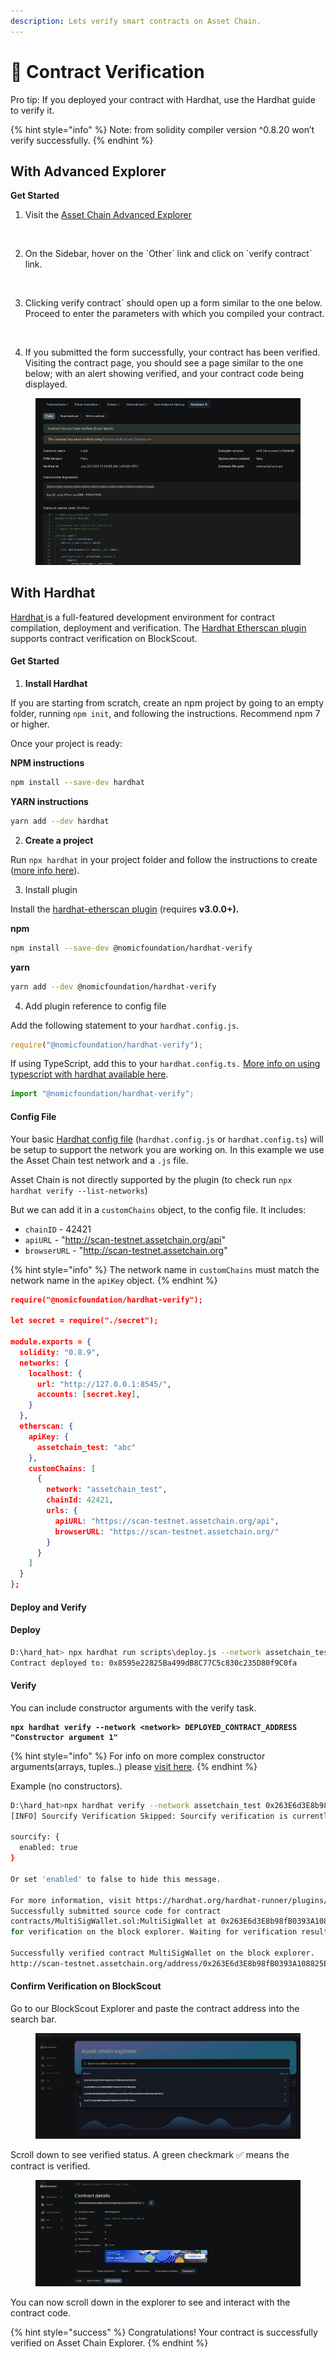 ```yaml
---
description: Lets verify smart contracts on Asset Chain.
---
```


# 👀 Contract Verification

Pro tip: If you deployed your contract with Hardhat, use the Hardhat guide to verify it.

{% hint style="info" %}
Note: from solidity compiler version ^0.8.20 won’t verify successfully.
{% endhint %}

## With Advanced Explorer <a href="#with-advanced-explorer" id="with-advanced-explorer"></a>

**Get Started**

1. Visit the [Asset Chain Advanced Explorer](https://scan-testnet.assetchain.org/)​

<figure><img src="https://files.gitbook.com/v0/b/gitbook-x-prod.appspot.com/o/spaces%2FmuBv3mR5xhQRl9pMrnhC%2Fuploads%2Fgit-blob-670b2a5ff8b98475e986f56e4ab9d9744f16f0c1%2FScreenshot%202024-06-20%20at%2003.09.16.png?alt=media" alt=""><figcaption></figcaption></figure>

2. On the Sidebar, hover on the \`Other\` link and click on \`verify contract\` link.

<figure><img src="https://files.gitbook.com/v0/b/gitbook-x-prod.appspot.com/o/spaces%2FmuBv3mR5xhQRl9pMrnhC%2Fuploads%2Fgit-blob-c884186cd96088248fd89649d8208ecd9ec4d697%2FScreenshot%202024-06-20%20at%2003.02.56.png?alt=media" alt=""><figcaption></figcaption></figure>

3. Clicking verify contract\` should open up a form similar to the one below. Proceed to enter the parameters with which you compiled your contract.

<figure><img src="https://files.gitbook.com/v0/b/gitbook-x-prod.appspot.com/o/spaces%2FmuBv3mR5xhQRl9pMrnhC%2Fuploads%2Fgit-blob-87107a6e3142f06055fbc4f7982ee2867b5de23b%2FScreenshot%202024-06-20%20at%2003.06.12.png?alt=media" alt=""><figcaption></figcaption></figure>

4. If you submitted the form successfully, your contract has been verified. Visiting the contract page, you should see a page similar to the one below; with an alert showing verified, and your contract code being displayed.

<figure><img src="../.gitbook/assets/image.png" alt=""><figcaption></figcaption></figure>

## With Hardhat

[Hardhat ](https://hardhat.org/)is a full-featured development environment for contract compilation, deployment and verification. The [Hardhat Etherscan plugin](https://hardhat.org/plugins/nomiclabs-hardhat-etherscan.html) supports contract verification on BlockScout.

#### Get Started <a href="#get-started" id="get-started"></a>

1. **Install Hardhat**

If you are starting from scratch, create an npm project by going to an empty folder, running `npm init`, and following the instructions. Recommend npm 7 or higher.

Once your project is ready:

**NPM instructions**

```bash
npm install --save-dev hardhat
```

**YARN instructions**

```bash
yarn add --dev hardhat
```



2. **Create a project**

Run `npx hardhat` in your project folder and follow the instructions to create ([more info here](https://hardhat.org/getting-started/#quick-start)).



3. Install plugin

Install the [hardhat-etherscan plugin](https://hardhat.org/plugins/nomiclabs-hardhat-etherscan.html) (requires **v3.0.0+).**

**npm**

```bash
npm install --save-dev @nomicfoundation/hardhat-verify
```

**yarn**

```bash
yarn add --dev @nomicfoundation/hardhat-verify
```

4. Add plugin reference to config file

Add the following statement to your `hardhat.config.js`.

```javascript
require("@nomicfoundation/hardhat-verify");
```

If using TypeScript, add this to your `hardhat.config.ts.` [More info on using typescript with hardhat available here](https://hardhat.org/guides/typescript.html#typescript-support).

```javascript
import "@nomicfoundation/hardhat-verify";
```

#### Config File <a href="#config-file" id="config-file"></a>

Your basic [Hardhat config file](https://hardhat.org/config/) (`hardhat.config.js` or `hardhat.config.ts`) will be setup to support the network you are working on. In this example we use the Asset Chain test network and a `.js` file.

Asset Chain is not directly supported by the plugin (to check run `npx hardhat verify --list-networks`)

But we can add it in a `customChains` object, to the config file. It includes:

* `chainID` - 42421
* `apiURL` - "http://scan-testnet.assetchain.org/api"
* `browserURL` - "http://scan-testnet.assetchain.org"

{% hint style="info" %}
The network name in `customChains` must match the network name in the `apiKey` object.
{% endhint %}

```json
require("@nomicfoundation/hardhat-verify");

let secret = require("./secret");

module.exports = {
  solidity: "0.8.9",
  networks: {
    localhost: {
      url: "http://127.0.0.1:8545/",
      accounts: [secret.key],
    }
  },
  etherscan: {
    apiKey: {
      assetchain_test: "abc"
    },
    customChains: [
      {
        network: "assetchain_test",
        chainId: 42421,
        urls: {
          apiURL: "https://scan-testnet.assetchain.org/api",
          browserURL: "https://scan-testnet.assetchain.org/"
        }
      }
    ]
  }
};
```

#### Deploy and Verify <a href="#deploy-and-verify" id="deploy-and-verify"></a>

#### Deploy <a href="#deploy" id="deploy"></a>

```bash
D:\hard_hat> npx hardhat run scripts\deploy.js --network assetchain_test
Contract deployed to: 0x8595e22825Ba499dB8C77C5c830c235D80f9C0fa
```

#### Verify <a href="#verify" id="verify"></a>

You can include constructor arguments with the verify task.

<pre class="language-bash"><code class="lang-bash"><strong>npx hardhat verify --network &#x3C;network> DEPLOYED_CONTRACT_ADDRESS "Constructor argument 1"
</strong></code></pre>

{% hint style="info" %}
For info on more complex constructor arguments(arrays, tuples..) please [visit here](https://hardhat.org/hardhat-runner/plugins/nomicfoundation-hardhat-verify#complex-arguments).
{% endhint %}

Example (no constructors).

```sh
D:\hard_hat>npx hardhat verify --network assetchain_test 0x263E6d3E8b98fB0393A108825E2DcE3063F66713  --constructor-args ./scripts/arguments.js 
[INFO] Sourcify Verification Skipped: Sourcify verification is currently disabled. To enable it, add the following entry to your Hardhat configuration:

sourcify: {
  enabled: true
}

Or set 'enabled' to false to hide this message.

For more information, visit https://hardhat.org/hardhat-runner/plugins/nomicfoundation-hardhat-verify#verifying-on-sourcify
Successfully submitted source code for contract
contracts/MultiSigWallet.sol:MultiSigWallet at 0x263E6d3E8b98fB0393A108825E2DcE3063F66713
for verification on the block explorer. Waiting for verification result...

Successfully verified contract MultiSigWallet on the block explorer.
http://scan-testnet.assetchain.org/address/0x263E6d3E8b98fB0393A108825E2DcE3063F66713#code
```

#### Confirm Verification on BlockScout <a href="#confirm-verification-on-blockscout" id="confirm-verification-on-blockscout"></a>

Go to our BlockScout Explorer and paste the contract address into the search bar.

<figure><img src="../.gitbook/assets/image (1).png" alt=""><figcaption></figcaption></figure>

Scroll down to see verified status. A green checkmark ✅ means the contract is verified.

<figure><img src="../.gitbook/assets/image (2).png" alt=""><figcaption></figcaption></figure>

You can now scroll down in the explorer to see and interact with the contract code.

{% hint style="success" %}
Congratulations! Your contract is successfully verified on Asset Chain Explorer.
{% endhint %}

### &#x20;<a href="#faq" id="faq"></a>
